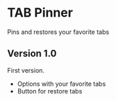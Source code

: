 # TAB Pinner

Pins and restores your favorite tabs

## Version 1.0 

First version. 

- Options with your favorite tabs
- Button for restore tabs